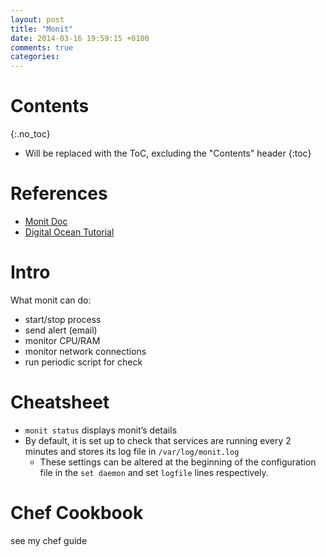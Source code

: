 ```yaml
---
layout: post
title: "Monit"
date: 2014-03-16 19:59:15 +0100
comments: true
categories: 
---
```

# Contents
{:.no_toc}

* Will be replaced with the ToC, excluding the "Contents" header
{:toc}


# References

* [Monit Doc](http://mmonit.com/monit/documentation/monit.html)
* [Digital Ocean Tutorial](https://www.digitalocean.com/community/tutorials/how-to-install-and-configure-monit)

# Intro

What monit can do:

* start/stop process
* send alert (email)
* monitor CPU/RAM
* monitor network connections
* run periodic script for check


# Cheatsheet

* `monit status` displays monit’s details
* By default, it is set up to check that services are running every 2 minutes and stores its log file in `/var/log/monit.log`
  * These settings can be altered at the beginning of the configuration file in the `set daemon` and set `logfile` lines respectively.

# Chef Cookbook 

see my chef guide
